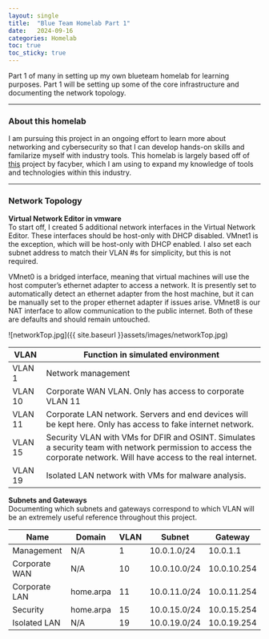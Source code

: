 ```yaml
---
layout: single
title:  "Blue Team Homelab Part 1"
date:   2024-09-16
categories: Homelab
toc: true
toc_sticky: true
---
```


Part 1 of many in setting up my own blueteam homelab for learning purposes. Part 1 will be setting up some of the core infrastructure and documenting the network topology.

---

### About this homelab
I am pursuing this project in an ongoing effort to learn more about networking and cybersecurity so that I can develop hands-on skills and familarize myself with industry tools. This homelab is largely based off of [this](https://facyber.me/posts/blue-team-lab-guide-part-1/) project by facyber, which I am using to expand my knowledge of tools and technologies within this industry.

---

### Network Topology
**Virtual Network Editor in vmware**\
To start off, I created 5 additional network interfaces in the Virtual Network Editor. These interfaces should be host-only with DHCP disabled. VMnet1 is the exception, which will be host-only with DHCP enabled. I also set each subnet address to match their VLAN #s for simplicity, but this is not required. 

VMnet0 is a bridged interface, meaning that virtual machines will use the host computer’s ethernet adapter to access a network. It is presently set to automatically detect an ethernet adapter from the host machine, but it can be manually set to the proper ethernet adapter if issues arise. VMnet8 is our NAT interface to allow communication to the public internet. Both of these are defaults and should remain untouched.

![networkTop.jpg]({{ site.baseurl }}assets/images/networkTop.jpg)

| VLAN    | Function in simulated environment                                                                                                                                    |
|---------|----------------------------------------------------------------------------------------------------------------------------------------------------------------------|
| VLAN 1  | Network management                                                                                                                                                   |
| VLAN 10 | Corporate WAN VLAN. Only has access to corporate VLAN 11                                                                                                             |
| VLAN 11 | Corporate LAN network. Servers and end devices will be kept here. Only has access to fake internet network.                                                          |
| VLAN 15 | Security VLAN with VMs for DFIR and OSINT. Simulates a security team with network permission to access the corporate network. Will have access to the real internet. |
| VLAN 19 | Isolated LAN network with VMs for malware analysis.                                                                                                                  |


**Subnets and Gateways**\
Documenting which subnets and gateways correspond to which VLAN will be an extremely useful reference throughout this project.

| Name          | Domain     | VLAN     | Subnet       | Gateway     |
|---------------|------------|----------|--------------|-------------|
| Management    | N/A        | 1        | 10.0.1.0/24  | 10.0.1.1    |
| Corporate WAN | N/A        | 10       | 10.0.10.0/24 | 10.0.10.254 |
| Corporate LAN | home.arpa  | 11       | 10.0.11.0/24 | 10.0.11.254 |
| Security      | home.arpa  | 15       | 10.0.15.0/24 | 10.0.15.254 |
| Isolated LAN  | N/A        | 19       | 10.0.19.0/24 | 10.0.19.254 |

